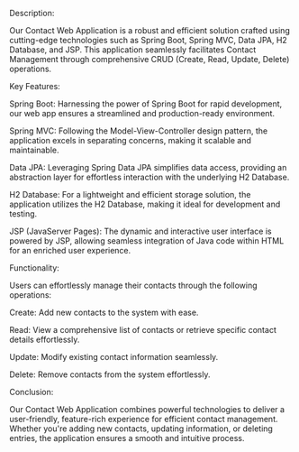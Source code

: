 Description:

Our Contact Web Application is a robust and efficient solution crafted using cutting-edge technologies such as Spring Boot, Spring MVC, Data JPA, H2 Database, and JSP. This application seamlessly facilitates Contact Management through comprehensive CRUD (Create, Read, Update, Delete) operations.

Key Features:

Spring Boot: Harnessing the power of Spring Boot for rapid development, our web app ensures a streamlined and production-ready environment.

Spring MVC: Following the Model-View-Controller design pattern, the application excels in separating concerns, making it scalable and maintainable.

Data JPA: Leveraging Spring Data JPA simplifies data access, providing an abstraction layer for effortless interaction with the underlying H2 Database.

H2 Database: For a lightweight and efficient storage solution, the application utilizes the H2 Database, making it ideal for development and testing.

JSP (JavaServer Pages): The dynamic and interactive user interface is powered by JSP, allowing seamless integration of Java code within HTML for an enriched user experience.

Functionality:

Users can effortlessly manage their contacts through the following operations:

Create: Add new contacts to the system with ease.

Read: View a comprehensive list of contacts or retrieve specific contact details effortlessly.

Update: Modify existing contact information seamlessly.

Delete: Remove contacts from the system effortlessly.

Conclusion:

Our Contact Web Application combines powerful technologies to deliver a user-friendly, feature-rich experience for efficient contact management. Whether you're adding new contacts, updating information, or deleting entries, the application ensures a smooth and intuitive process.


